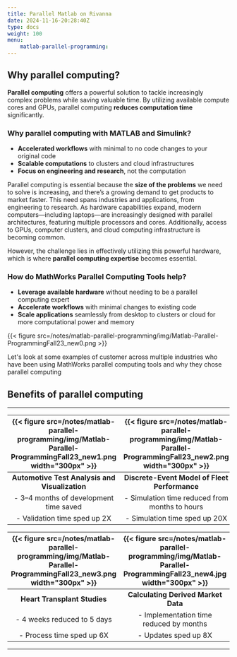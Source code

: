 ```yaml
---
title: Parallel Matlab on Rivanna
date: 2024-11-16-20:28:40Z
type: docs 
weight: 100
menu: 
    matlab-parallel-programming:
---
```


## Why parallel computing?

**Parallel computing** offers a powerful solution to tackle increasingly complex problems while saving valuable time. By utilizing available compute cores and GPUs, parallel computing **reduces computation time** significantly.

### Why parallel computing with MATLAB and Simulink?

- **Accelerated workflows** with minimal to no code changes to your original code  
- **Scalable computations** to clusters and cloud infrastructures  
- **Focus on engineering and research**, not the computation  

Parallel computing is essential because the **size of the problems** we need to solve is increasing, and there’s a growing demand to get products to market faster. This need spans industries and applications, from engineering to research. As hardware capabilities expand, modern computers—including laptops—are increasingly designed with parallel architectures, featuring multiple processors and cores. Additionally, access to GPUs, computer clusters, and cloud computing infrastructure is becoming common.

However, the challenge lies in effectively utilizing this powerful hardware, which is where **parallel computing expertise** becomes essential.

### How do MathWorks Parallel Computing Tools help?

- **Leverage available hardware** without needing to be a parallel computing expert  
- **Accelerate workflows** with minimal changes to existing code  
- **Scale applications** seamlessly from desktop to clusters or cloud for more computational power and memory  

{{< figure src=/notes/matlab-parallel-programming/img/Matlab-Parallel-ProgrammingFall23_new0.png >}}


Let's look at some examples of customer across multiple industries who have been using MathWorks parallel computing tools and why they chose parallel computing 

## Benefits of parallel computing

---

| {{< figure src=/notes/matlab-parallel-programming/img/Matlab-Parallel-ProgrammingFall23_new1.png width="300px" >}} | {{< figure src=/notes/matlab-parallel-programming/img/Matlab-Parallel-ProgrammingFall23_new2.png width="300px" >}} |
|:-----------------------------------------------------------------------------------------------------------------:|:-----------------------------------------------------------------------------------------------------------------:|
| **Automotive Test Analysis and Visualization**                                                                   | **Discrete-Event Model of Fleet Performance**                                                                    |
| - 3–4 months of development time saved                                                                           | - Simulation time reduced from months to hours                                                                   |
| - Validation time sped up 2X                                                                                     | - Simulation time sped up 20X                                                                                    |

| {{< figure src=/notes/matlab-parallel-programming/img/Matlab-Parallel-ProgrammingFall23_new3.png width="300px" >}} | {{< figure src=/notes/matlab-parallel-programming/img/Matlab-Parallel-ProgrammingFall23_new4.jpg width="300px" >}} |
|:-----------------------------------------------------------------------------------------------------------------:|:-----------------------------------------------------------------------------------------------------------------:|
| **Heart Transplant Studies**                                                                                     | **Calculating Derived Market Data**                                                                              |
| - 4 weeks reduced to 5 days                                                                                      | - Implementation time reduced by months                                                                          |
| - Process time sped up 6X                                                                                        | - Updates sped up 8X                                                                                             |

---